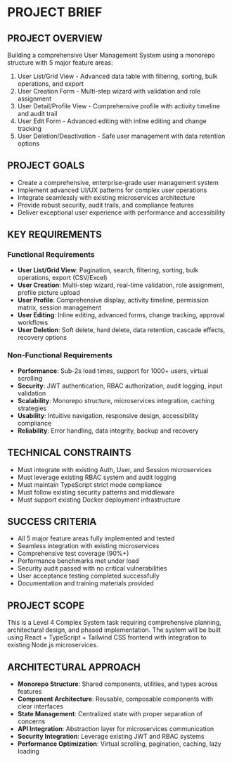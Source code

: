 # PROJECT BRIEF

## PROJECT OVERVIEW
Building a comprehensive User Management System using a monorepo structure with 5 major feature areas:
1. User List/Grid View - Advanced data table with filtering, sorting, bulk operations, and export
2. User Creation Form - Multi-step wizard with validation and role assignment
3. User Detail/Profile View - Comprehensive profile with activity timeline and audit trail
4. User Edit Form - Advanced editing with inline editing and change tracking
5. User Deletion/Deactivation - Safe user management with data retention options

## PROJECT GOALS
- Create a comprehensive, enterprise-grade user management system
- Implement advanced UI/UX patterns for complex user operations
- Integrate seamlessly with existing microservices architecture
- Provide robust security, audit trails, and compliance features
- Deliver exceptional user experience with performance and accessibility

## KEY REQUIREMENTS

### Functional Requirements
- **User List/Grid View**: Pagination, search, filtering, sorting, bulk operations, export (CSV/Excel)
- **User Creation**: Multi-step wizard, real-time validation, role assignment, profile picture upload
- **User Profile**: Comprehensive display, activity timeline, permission matrix, session management
- **User Editing**: Inline editing, advanced forms, change tracking, approval workflows
- **User Deletion**: Soft delete, hard delete, data retention, cascade effects, recovery options

### Non-Functional Requirements
- **Performance**: Sub-2s load times, support for 1000+ users, virtual scrolling
- **Security**: JWT authentication, RBAC authorization, audit logging, input validation
- **Scalability**: Monorepo structure, microservices integration, caching strategies
- **Usability**: Intuitive navigation, responsive design, accessibility compliance
- **Reliability**: Error handling, data integrity, backup and recovery

## TECHNICAL CONSTRAINTS
- Must integrate with existing Auth, User, and Session microservices
- Must leverage existing RBAC system and audit logging
- Must maintain TypeScript strict mode compliance
- Must follow existing security patterns and middleware
- Must support existing Docker deployment infrastructure

## SUCCESS CRITERIA
- All 5 major feature areas fully implemented and tested
- Seamless integration with existing microservices
- Comprehensive test coverage (90%+)
- Performance benchmarks met under load
- Security audit passed with no critical vulnerabilities
- User acceptance testing completed successfully
- Documentation and training materials provided

## PROJECT SCOPE
This is a Level 4 Complex System task requiring comprehensive planning, architectural design, and phased implementation. The system will be built using React + TypeScript + Tailwind CSS frontend with integration to existing Node.js microservices.

## ARCHITECTURAL APPROACH
- **Monorepo Structure**: Shared components, utilities, and types across features
- **Component Architecture**: Reusable, composable components with clear interfaces
- **State Management**: Centralized state with proper separation of concerns
- **API Integration**: Abstraction layer for microservices communication
- **Security Integration**: Leverage existing JWT and RBAC systems
- **Performance Optimization**: Virtual scrolling, pagination, caching, lazy loading 
